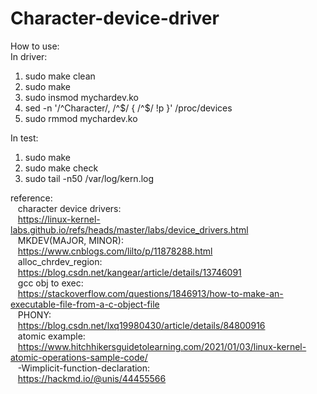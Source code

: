 # Character-device-driver
How to use:  
  In driver:
  1. sudo make clean
  2. sudo make
  3. sudo insmod mychardev.ko
  4. sed -n '/^Character/, /^$/ { /^$/ !p }' /proc/devices
  5. sudo rmmod mychardev.ko

  In test:
  1. sudo make
  2. sudo make check
  3. sudo tail -n50 /var/log/kern.log

reference:  
    &nbsp;&nbsp;&nbsp;character device drivers:  
    &nbsp;&nbsp;&nbsp;https://linux-kernel-labs.github.io/refs/heads/master/labs/device_drivers.html  
    &nbsp;&nbsp;&nbsp;MKDEV(MAJOR, MINOR):  
    &nbsp;&nbsp;&nbsp;https://www.cnblogs.com/lilto/p/11878288.html  
    &nbsp;&nbsp;&nbsp;alloc_chrdev_region:  
    &nbsp;&nbsp;&nbsp;https://blog.csdn.net/kangear/article/details/13746091  
    &nbsp;&nbsp;&nbsp;gcc obj to exec:  
    &nbsp;&nbsp;&nbsp;https://stackoverflow.com/questions/1846913/how-to-make-an-executable-file-from-a-c-object-file  
    &nbsp;&nbsp;&nbsp;PHONY:  
    &nbsp;&nbsp;&nbsp;https://blog.csdn.net/lxq19980430/article/details/84800916  
    &nbsp;&nbsp;&nbsp;atomic example:  
    &nbsp;&nbsp;&nbsp;https://www.hitchhikersguidetolearning.com/2021/01/03/linux-kernel-atomic-operations-sample-code/  
    &nbsp;&nbsp;&nbsp;-Wimplicit-function-declaration:  
    &nbsp;&nbsp;&nbsp;https://hackmd.io/@unis/44455566
